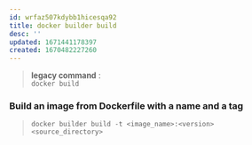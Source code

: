 ```yaml
---
id: wrfaz507kdybb1hicesqa92
title: docker builder build
desc: ''
updated: 1671441178397
created: 1670482227260
---
```


> **legacy command** :  
> `docker build`

### Build an image from Dockerfile with a name and a tag

> `docker builder build -t <image_name>:<version> <source_directory>`
